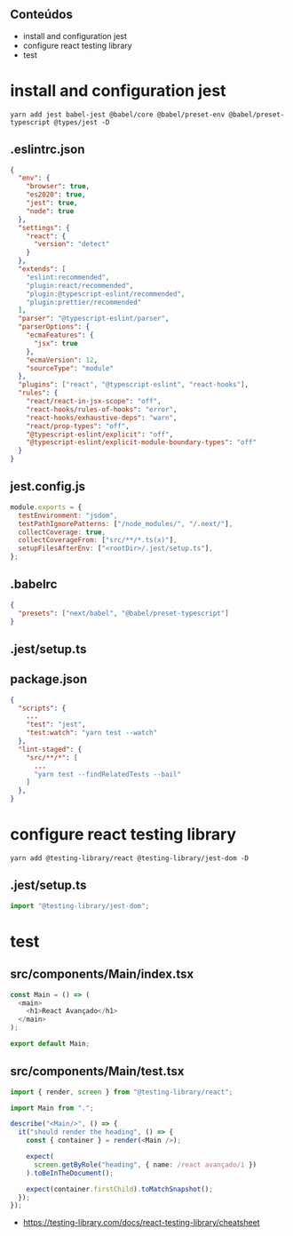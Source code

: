 ## Conteúdos

- install and configuration jest
- configure react testing library
- test

# install and configuration jest

```
yarn add jest babel-jest @babel/core @babel/preset-env @babel/preset-typescript @types/jest -D
```

## .eslintrc.json

```json
{
  "env": {
    "browser": true,
    "es2020": true,
    "jest": true,
    "node": true
  },
  "settings": {
    "react": {
      "version": "detect"
    }
  },
  "extends": [
    "eslint:recommended",
    "plugin:react/recommended",
    "plugin:@typescript-eslint/recommended",
    "plugin:prettier/recommended"
  ],
  "parser": "@typescript-eslint/parser",
  "parserOptions": {
    "ecmaFeatures": {
      "jsx": true
    },
    "ecmaVersion": 12,
    "sourceType": "module"
  },
  "plugins": ["react", "@typescript-eslint", "react-hooks"],
  "rules": {
    "react/react-in-jsx-scope": "off",
    "react-hooks/rules-of-hooks": "error",
    "react-hooks/exhaustive-deps": "warn",
    "react/prop-types": "off",
    "@typescript-eslint/explicit": "off",
    "@typescript-eslint/explicit-module-boundary-types": "off"
  }
}
```

## jest.config.js

```js
module.exports = {
  testEnvironment: "jsdom",
  testPathIgnorePatterns: ["/node_modules/", "/.next/"],
  collectCoverage: true,
  collectCoverageFrom: ["src/**/*.ts(x)"],
  setupFilesAfterEnv: ["<rootDir>/.jest/setup.ts"],
};
```

## .babelrc

```json
{
  "presets": ["next/babel", "@babel/preset-typescript"]
}
```

## .jest/setup.ts

## package.json

```json
{
  "scripts": {
    ...
    "test": "jest",
    "test:watch": "yarn test --watch"
  },
  "lint-staged": {
    "src/**/*": [
      ...
      "yarn test --findRelatedTests --bail"
    ]
  },
}
```

# configure react testing library

```
yarn add @testing-library/react @testing-library/jest-dom -D
```

## .jest/setup.ts

```ts
import "@testing-library/jest-dom";
```

# test

## src/components/Main/index.tsx

```ts
const Main = () => (
  <main>
    <h1>React Avançado</h1>
  </main>
);

export default Main;
```

## src/components/Main/test.tsx

```ts
import { render, screen } from "@testing-library/react";

import Main from ".";

describe("<Main/>", () => {
  it("should render the heading", () => {
    const { container } = render(<Main />);

    expect(
      screen.getByRole("heading", { name: /react avançado/i })
    ).toBeInTheDocument();

    expect(container.firstChild).toMatchSnapshot();
  });
});
```

- https://testing-library.com/docs/react-testing-library/cheatsheet
